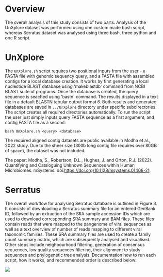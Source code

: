 # Overview
The overall analysis of this study consists of two parts. Analysis of the UnXplore dataset was performed using one custom made bash script, whereas Serratus dataset was analysed using three bash, three python and one R script. 

# UnXplore
The `UnXplore.sh` script requires two positional inputs from the user - a FASTA file with genomic sequency query, and a FASTA file with assembled contigs for a local database creation. It works by first generating a local nucleotide BLAST database using 'makeblastdb' command from NCBI BLAST suite of programs. Once the database is created, the query sequence is seached using 'bastn' command. The results displayed in a text file in a default BLASTN tabular output format 6. Both results and generated databases are saved in `../UnXplore` directory under specific subdirectories. The script creates all required directories automatically.
To run the script the user just simply inputs query FASTA sequence as a first argument, and contig FASTA file as a second:
```
bash UnXplore.sh <query> <database>
```
The required aligned contig datasets are public available in Modha et al., 2022 study. Due to the sheer size (300b long contig file requires over 80GB of space), the dataset was not included.

The paper: Modha, S., Robertson, D.L., Hughes, J. and Orton, R.J. (2022). Quantifying and Cataloguing Unknown Sequences within Human Microbiomes. mSystems. doi:https://doi.org/10.1128/msystems.01468-21.




# Serratus
The overall workflow for analysing Serratus database is outlined in Figure 3. It consists of downloading a Serratus summary file for an entered GenBank ID, followed by an extraction of the SRA sample accession IDs which are used to download corresponding SRA summary and BAM files. These files contain reads that were mapped to the pangenome of viral sequences as well as a text overview of number of reads mapping to different viral taxonomic families. These SRA summary files are used to create a family count summary matrix, which are subsequently analysed and visualised. Other steps include neighbourhood filtering, generation of consensus sequences, low quality sequences filtering, their alignment to study sequences and phylogenetic tree analysis. Documentation how to run each script, how it works, and recommended order is described below:

![](/Plots/Master_project.jpeg)
